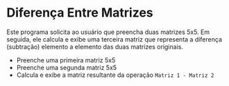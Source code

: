 # Diferença Entre Matrizes

Este programa solicita ao usuário que preencha duas matrizes 5x5. Em seguida, ele calcula e exibe uma terceira matriz que representa a diferença (subtração) elemento a elemento das duas matrizes originais.

- Preenche uma primeira matriz 5x5
- Preenche uma segunda matriz 5x5
- Calcula e exibe a matriz resultante da operação `Matriz 1 - Matriz 2`